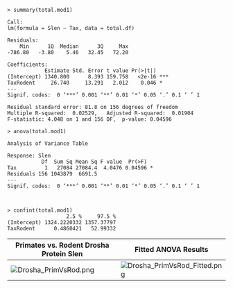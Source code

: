 ```
> summary(total.mod1)

Call:
lm(formula = Slen ~ Tax, data = total.df)

Residuals:
    Min      1Q  Median      3Q     Max 
-786.80   -3.80    5.46   32.45   72.20 

Coefficients:
            Estimate Std. Error t value Pr(>|t|)    
(Intercept) 1340.800      8.393 159.758   <2e-16 ***
TaxRodent     26.740     13.291   2.012    0.046 *  
---
Signif. codes:  0 ‘***’ 0.001 ‘**’ 0.01 ‘*’ 0.05 ‘.’ 0.1 ‘ ’ 1

Residual standard error: 81.8 on 156 degrees of freedom
Multiple R-squared:  0.02529,	Adjusted R-squared:  0.01904 
F-statistic: 4.048 on 1 and 156 DF,  p-value: 0.04596

> anova(total.mod1)

Analysis of Variance Table

Response: Slen
           Df  Sum Sq Mean Sq F value  Pr(>F)  
Tax         1   27084 27084.4  4.0476 0.04596 *
Residuals 156 1043879  6691.5                  
---
Signif. codes:  0 ‘***’ 0.001 ‘**’ 0.01 ‘*’ 0.05 ‘.’ 0.1 ‘ ’ 1



> confint(total.mod1)
                   2.5 %     97.5 %
(Intercept) 1324.2220332 1357.37797
TaxRodent      0.4860421   52.99332
```

|Primates vs. Rodent Drosha Protein Slen| Fitted ANOVA Results|
|--------|--------|
| ![Drosha_PrimVsRod.png](../master/Images/Drosha_PrimVsRod.png?sanitize=true) | ![Drosha_PrimVsRod_Fitted.png](../master/Images/Drosha_PrimVsRod_Fitted.png?sanitize=true) | 
